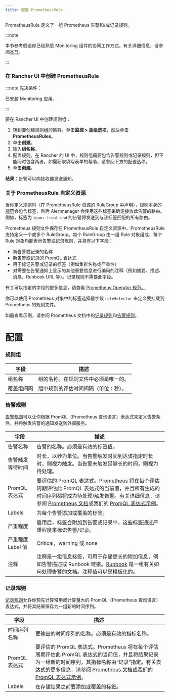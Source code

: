 ```yaml
---
title: 配置 PrometheusRule
---
```


PrometheusRule 定义了一组 Prometheus 告警和/或记录规则。

:::note

本节参考假设你已经熟悉 Monitoring 组件的协同工作方式。有关详细信息，请参阅[本节](../../../../explanations/integrations-in-rancher/monitoring-and-alerting/how-monitoring-works.md)。

:::

### 在 Rancher UI 中创建 PrometheusRule

:::note 先决条件：

已安装 Monitoring 应用。

:::

要在 Rancher UI 中创建规则组：

1. 转到要创建规则组的集群。单击**监控 > 高级选项**，然后单击 **PrometheusRules**。
1. 单击**创建**。
1. 输入**组名称**。
1. 配置规则。在 Rancher 的 UI 中，规则组需要包含告警规则或记录规则，但不能同时包含两者。如需获取填写表单的帮助，请参阅下方的配置选项。
1. 单击**创建**。

**结果**：告警可以向接收器发送通知。

### 关于 PrometheusRule 自定义资源

当你定义规则时（在 PrometheusRule 资源的 RuleGroup 中声明），[规则本身的规范](https://github.com/prometheus-operator/prometheus-operator/blob/master/Documentation/api.md#rule)会包含标签，然后 Alertmanager 会使用这些标签来确定接收此告警的路由。例如，标签为 `team: front-end` 的告警将​​发送到与该标签匹配的所有路由。

Prometheus 规则文件保存在 PrometheusRule 自定义资源中。PrometheusRule 支持定义一个或多个 RuleGroup。每个 RuleGroup 由一组 Rule 对象组成，每个 Rule 对象均能表示告警或记录规则，并具有以下字段：

- 新告警或记录的名称
- 新告警或记录的 PromQL 表达式
- 用于标记告警或记录的标签（例如集群名称或严重性）
- 对需要在告警通知上显示的其他重要信息进行编码的注释（例如摘要、描述、消息、Runbook URL 等）。记录规则不需要此字段。

有关可以指定的字段的更多信息，请查看 [Prometheus Operator 规范。](https://github.com/prometheus-operator/prometheus-operator/blob/master/Documentation/api.md#prometheusrulespec)

你可以使用 Prometheus 对象中的标签选择器字段 `ruleSelector` 来定义要挂载到 Prometheus 的规则文件。

如需查看示例，请参阅 Prometheus 文档中的[记录规则](https://prometheus.io/docs/prometheus/latest/configuration/recording_rules/)和[告警规则](https://prometheus.io/docs/prometheus/latest/configuration/alerting_rules/)。

# 配置

### 规则组

| 字段 | 描述 |
|-------|----------------|
| 组名称 | 组的名称。在规则文件中必须是唯一的。 |
| 覆盖组间隔 | 组中规则的评估时间间隔（单位：秒）。 |


### 告警规则

[告警规则](https://prometheus.io/docs/prometheus/latest/configuration/alerting_rules/)可以让你根据 PromQL（Prometheus 查询语言）表达式来定义告警条件，并将触发告警的通知发送到外部服务。

| 字段 | 描述 |
|-------|----------------|
| 告警名称 | 告警的名称。必须是有效的标签值。 |
| 告警触发等待时间 | 时长，以秒为单位。当告警触发时间到达该指定时长时，则视为触发。当告警未触发足够长的时间，则视为待处理。 |
| PromQL 表达式 | 要评估的 PromQL 表达式。Prometheus 将在每个评估周期评估此 PromQL 表达式的当前值，并且所有生成的时间序列都将成为待处理/触发告警。有关详细信息，请参阅 [Prometheus 文档](https://prometheus.io/docs/prometheus/latest/querying/basics/)或我们的 [PromQL 表达式示例](../../../../explanations/integrations-in-rancher/monitoring-and-alerting/promql-expressions.md)。 |
| Labels | 为每个告警添加或覆盖的标签。 |
| 严重程度 | 启用后，标签​​会附加到告警或记录中，这些标签通过严重程度来标识告警/记录。 |
| 严重程度 Label 值 | Critical，warning 或 none |
| 注释 | 注释是一组信息标签，可用于存储更长的附加信息，例如告警描述或 Runbook 链接。[Runbook](https://en.wikipedia.org/wiki/Runbook) 是一组有关如何处理告警的文档。注释值可以是[模板化](https://prometheus.io/docs/prometheus/latest/configuration/alerting_rules/#templating)的。 |

### 记录规则

[记录规则](https://prometheus.io/docs/prometheus/latest/configuration/recording_rules/#recording-rules)允许你预先计算常用或计算量大的 PromQL（Prometheus 查询语言）表达式，并将其结果保存为一组新的时间序列。

| 字段 | 描述 |
|-------|----------------|
| 时间序列名称 | 要输出的时间序列的名称。必须是有效的指标名称。 |
| PromQL 表达式 | 要评估的 PromQL 表达式。Prometheus 将在每个评估周期评估此 PromQL 表达式的当前值，并且将结果记录为一组新的时间序列，其指标名称由“记录”指定。有关表达式的更多信息，请参阅 [Prometheus 文档](https://prometheus.io/docs/prometheus/latest/querying/basics/)或我们的 [PromQL 表达式示例](../../../../explanations/integrations-in-rancher/monitoring-and-alerting/promql-expressions.md)。 |
| Labels | 在存储结果之前要添加或覆盖的标签。 |
